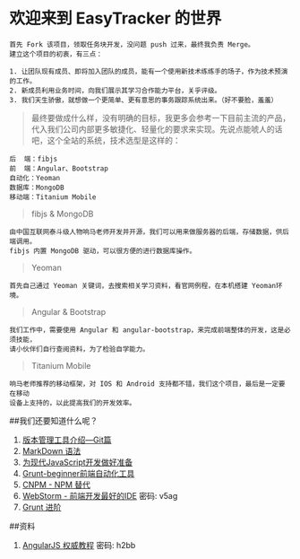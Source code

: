 # **欢迎来到 EasyTracker 的世界**
    首先 Fork 该项目，领取任务块开发，没问题 push 过来，最终我负责 Merge。
    建立这个项目的初衷，有三点：

    1. 让团队现有成员、即将加入团队的成员，能有一个使用新技术练练手的场子，作为技术预演的工作。
    2. 新成员利用业务时间，向我们展示其学习合作能力平台，关乎评级。
    3. 我们天生骄傲，就想做一个更简单、更有意思的事务跟踪系统出来。（好不要脸，羞羞）

> 最终要做成什么样，没有明确的目标，我更多会参考一下目前主流的产品，代入我们公司内部更多敏捷化、轻量化的要求来实现。先说点能唬人的话吧，这个全站的系统，技术选型是这样的：

    后  端：fibjs
    前  端：Angular、Bootstrap
    自动化：Yeoman
    数据库：MongoDB
    移动端：Titanium Mobile

> fibjs & MongoDB
    
    由中国互联网泰斗级人物响马老师开发并开源，我们可以用来做服务器的后端，存储数据，供后端调用。
    fibjs 内置 MongoDB 驱动，可以很方便的进行数据库操作。
    
> Yeoman

    首先自己通过 Yeoman 关键词，去搜索相关学习资料，看官网例程，在本机搭建 Yeoman环境。
    
> Angular & Bootstrap

    我们工作中，需要使用 Angular 和 angular-bootstrap，来完成前端整体的开发，这是必须技能，
    请小伙伴们自行查阅资料，为了检验自学能力。
    
> Titanium Mobile

    响马老师推荐的移动框架，对 IOS 和 Android 支持都不错，我们这个项目，最后是一定要在移动
    设备上支持的，以此提高我们的开发效率。


##我们还要知道什么呢？

1. [版本管理工具介绍—Git篇](http://www.imooc.com/learn/208)
2. [MarkDown 语法](http://equation85.github.io/blog/markdown-examples/)
3. [为现代JavaScript开发做好准备](http://blog.jobbole.com/66135/)
4. [Grunt-beginner前端自动化工具](http://www.imooc.com/view/30)
5. [CNPM - NPM 替代](http://npm.taobao.org/)
6. [WebStorm - 前端开发最好的IDE](http://pan.baidu.com/s/1ntupdHn) 密码: v5ag
7. [Grunt 进阶](http://javascript.ruanyifeng.com/tool/grunt.html)

##资料

1. [AngularJS 权威教程](http://pan.baidu.com/s/1jG7Sqf8) 密码: h2bb
